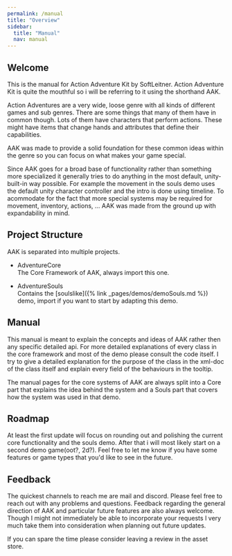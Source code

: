 ```yaml
---
permalink: /manual
title: "Overview"
sidebar:
  title: "Manual"
  nav: manual
---
```


## Welcome

This is the manual for Action Adventure Kit by SoftLeitner. Action Adventure Kit is quite the mouthful so i will be referring to it using the shorthand AAK.  

Action Adventures are a very wide, loose genre with all kinds of different games and sub genres. There are some things that many of them have in common though. Lots of them have characters that perform actions. These might have items that change hands and attributes that define their capabilities.  

AAK was made to provide a solid foundation for these common ideas within the genre so you can focus on what makes your game special.  

Since AAK goes for a broad base of functionality rather than something more specialized it generally tries to do anything in the most default, unity-built-in way possible. For example the movement in the souls demo uses the default unity character controller and the intro is done using timeline. To acommodate for the fact that more special systems may be required for movement, inventory, actions, ... AAK was made from the ground up with expandability in mind.

## Project Structure

AAK is separated into multiple projects.

* AdventureCore  
The Core Framework of AAK, always import this one.

* AdventureSouls  
Contains the [soulslike]({% link _pages/demos/demoSouls.md %}) demo, import if you want to start by adapting this demo.  

## Manual

This manual is meant to explain the concepts and ideas of AAK rather then any specific detailed api. For more detailed explanations of every class in the core framework and most of the demo please consult the code itself. I try to give a detailed explanation for the purpose of the class in the xml-doc of the class itself and explain every field of the behaviours in the tooltip.  

The manual pages for the core systems of AAK are always split into a Core part that explains the idea behind the system and a Souls part that covers how the system was used in that demo.

## Roadmap

At least the first update will focus on rounding out and polishing the current core functionality and the souls demo. After that i will most likely start on a second demo game(oot?, 2d?). Feel free to let me know if you have some features or game types that you'd like to see in the future.

## Feedback

The quickest channels to reach me are mail and discord. Please feel free to reach out with any problems and questions. Feedback regarding the general direction of AAK and particular future features are also always welcome. Though I might not immediately be able to incorporate your requests I very much take them into consideration when planning out future updates.  

If you can spare the time please consider leaving a review in the asset store.